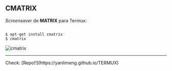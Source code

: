 ## CMATRIX
*Screensaver* de **MATRIX** para Termux:

```

$ apt-get install cmatrix
$ cmatrix

```
![cmatrix](https://user-images.githubusercontent.com/80227002/111780679-02f67b80-88b8-11eb-93c5-955b3bd34151.jpeg)

<hr>
Check: [Repo!!](https://yanlimeng.github.io/TERMUX) 


